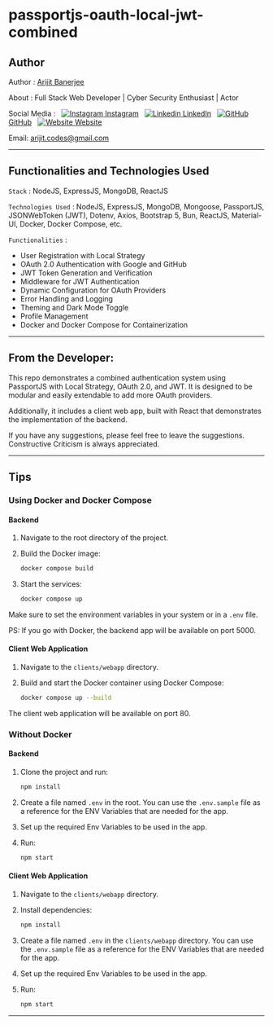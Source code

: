 # passportjs-oauth-local-jwt-combined

## Author

Author : [Arijit Banerjee](https://www.github.com/ArijitCodes)

About : Full Stack Web Developer | Cyber Security Enthusiast | Actor

Social Media : &nbsp;
[![Instagram](https://i.ibb.co/4t76vTc/insta-transparent-14px.png) Instagram](https://www.instagram.com/arijit.codes)
&nbsp;
[![Linkedin](https://i.stack.imgur.com/gVE0j.png) LinkedIn](https://www.linkedin.com/in/arijitban)
&nbsp;
[![GitHub](https://i.stack.imgur.com/tskMh.png) GitHub](https://github.com/ArijitCodes)
&nbsp;
[![Website](https://i.ibb.co/wCV57xR/Internet-1.png) Website](https://iamarijit.dev)

Email: arijit.codes@gmail.com

<hr>

<!-- ## Live Demo

For a Live Demo, check : [https://passportjs-oauth-local-jwt-combined.iamarijit.dev](https://passportjs-oauth-local-jwt-combined.iamarijit.dev)

<hr> -->

## Functionalities and Technologies Used

`Stack` : NodeJS, ExpressJS, MongoDB, ReactJS

`Technologies Used` : NodeJS, ExpressJS, MongoDB, Mongoose, PassportJS, JSONWebToken (JWT), Dotenv, Axios, Bootstrap 5, Bun, ReactJS, Material-UI, Docker, Docker Compose, etc.

`Functionalities` :

- User Registration with Local Strategy
- OAuth 2.0 Authentication with Google and GitHub
- JWT Token Generation and Verification
- Middleware for JWT Authentication
- Dynamic Configuration for OAuth Providers
- Error Handling and Logging
- Theming and Dark Mode Toggle
- Profile Management
- Docker and Docker Compose for Containerization

<hr>

## From the Developer:

This repo demonstrates a combined authentication system using PassportJS with Local Strategy, OAuth 2.0, and JWT. It is designed to be modular and easily extendable to add more OAuth providers.

Additionally, it includes a client web app, built with React that demonstrates the implementation of the backend.

If you have any suggestions, please feel free to leave the suggestions. Constructive Criticism is always appreciated.

<hr>

## Tips

### Using Docker and Docker Compose

#### Backend

1. Navigate to the root directory of the project.

2. Build the Docker image:

   ```sh
   docker compose build
   ```

3. Start the services:
   ```sh
   docker compose up
   ```

Make sure to set the environment variables in your system or in a `.env` file.

PS: If you go with Docker, the backend app will be available on port 5000.

#### Client Web Application

1. Navigate to the `clients/webapp` directory.

2. Build and start the Docker container using Docker Compose:
   ```sh
   docker compose up --build
   ```

The client web application will be available on port 80.

### Without Docker

#### Backend

1. Clone the project and run:

   ```sh
   npm install
   ```

2. Create a file named `.env` in the root. You can use the `.env.sample` file as a reference for the ENV Variables that are needed for the app.

3. Set up the required Env Variables to be used in the app.

4. Run:
   ```sh
   npm start
   ```

#### Client Web Application

1. Navigate to the `clients/webapp` directory.

2. Install dependencies:

   ```sh
   npm install
   ```

3. Create a file named `.env` in the `clients/webapp` directory. You can use the `.env.sample` file as a reference for the ENV Variables that are needed for the app.

4. Set up the required Env Variables to be used in the app.

5. Run:
   ```sh
   npm start
   ```

<hr>
